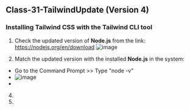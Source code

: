 ## Class-31-TailwindUpdate (Version 4)
###  Installing Tailwind CSS with the Tailwind CLI tool
1. Check the updated version of **Node.js** from the link: https://nodejs.org/en/download
   ![image](https://github.com/user-attachments/assets/570ec84c-8a01-41c7-b4d9-4276dca521ba)



2.  Match the updated version with the installed **Node.js** in the system:
   *  Go to the Command Prompt >> Type "node -v"
   *  ![image](https://github.com/user-attachments/assets/b48bc2c8-c935-4444-a404-396520efca84)
   *  

4.  

5. 
